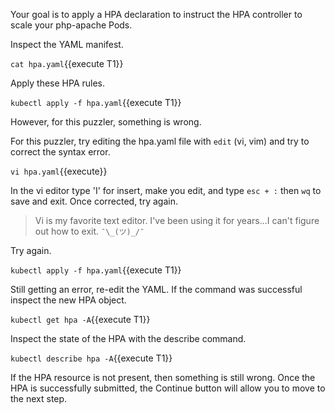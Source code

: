 Your goal is to apply a HPA declaration to instruct the HPA controller to scale your php-apache Pods.

Inspect the YAML manifest.

`cat hpa.yaml`{{execute T1}}

Apply these HPA rules.

`kubectl apply -f hpa.yaml`{{execute T1}}

However, for this puzzler, something is wrong.

For this puzzler, try editing the hpa.yaml file with `edit` (vi, vim) and try to correct the syntax error.

`vi hpa.yaml`{{execute}}

In the vi editor type 'I' for insert, make you edit, and type `esc + :` then `wq` to save and exit. Once corrected, try again.

> Vi is my favorite text editor. I've been using it for years...I can't figure out how to exit. `¯\_(ツ)_/¯`

Try again.

`kubectl apply -f hpa.yaml`{{execute T1}}

Still getting an error, re-edit the YAML. If the command was successful inspect the new HPA object.

`kubectl get hpa -A`{{execute T1}}

Inspect the state of the HPA with the describe command.

`kubectl describe hpa -A`{{execute T1}}

If the HPA resource is not present, then something is still wrong. Once the HPA is successfully submitted, the Continue button will allow you to move to the next step.
